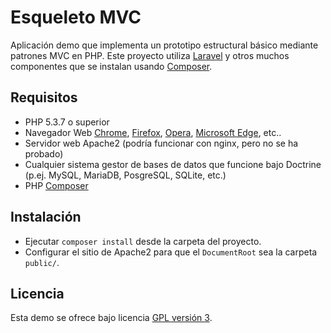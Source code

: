 Esqueleto MVC
=========================================

Aplicación demo que implementa un prototipo estructural básico mediante patrones MVC en PHP.
Este proyecto utiliza [Laravel] y otros muchos componentes que se instalan usando [Composer]. 

## Requisitos
- PHP 5.3.7 o superior
- Navegador Web [Chrome], [Firefox], [Opera], [Microsoft Edge], etc..
- Servidor web Apache2 (podría funcionar con nginx, pero no se ha probado)
- Cualquier sistema gestor de bases de datos que funcione bajo Doctrine (p.ej. MySQL, MariaDB, PosgreSQL, SQLite, etc.)
- PHP [Composer]

## Instalación
- Ejecutar `composer install` desde la carpeta del proyecto.
- Configurar el sitio de Apache2 para que el `DocumentRoot` sea la carpeta `public/`.

## Licencia
Esta demo se ofrece bajo licencia [GPL versión 3].

[Laravel]: https://laravel.com/
[Composer]: http://getcomposer.org
[Chrome]: https://www.google.es/chrome/browser/desktop/index.html
[Firefox]: https://www.mozilla.org/es-ES/firefox/new/
[Opera]: http://www.opera.com/es
[Microsoft Edge]: https://www.microsoft.com/es-es/windows/microsoft-edge
[GPL versión 3]: https://www.gnu.org/licenses/gpl-3.0.html
